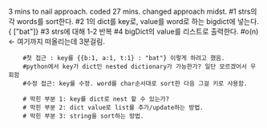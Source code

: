 ​       
3 mins to nail approach. coded 27 mins. changed approach midst. 
        #1 strs의 각 words를 sort한다. 
        #2 1의 dict를 key로, value를 word로 하는 bigdict에 넣는다. { ["bat"]}
        #3 strs에 대해 1-2 반복 
        #4 bigDict의 value를 리스트로 출력한다. 
        #o(n)  <- 여기까지 떠올리는데 3분걸림. 
        
        
        #첫 접근 : key를 {{b:1, a:1, t:1} : "bat"} 이렇게 하려고 했음. 
        #python에서 key가 dict인 nested dictionary가 가능한가? 일단 모르겠어서 우회함
        #수정 접근: key를 수정. word를 char순서대로 sort한 다음 그걸 키로 사용함. 
        
        # 막힌 부분 1: key를 dict로 nest 할 수 있는가? 
        # 막힌 부분 2: dict value로 list를 추가/update하는 방법. 
        # 막힌 부분 3: string을 sort하는 방법. 
